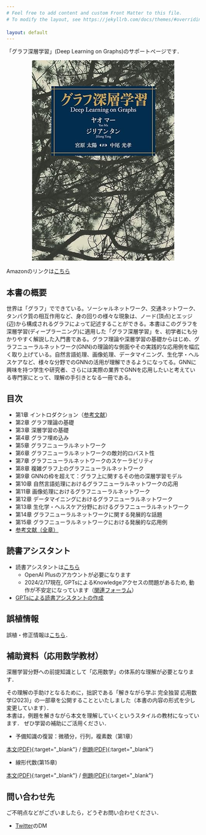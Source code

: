 ```yaml
---
# Feel free to add content and custom Front Matter to this file.
# To modify the layout, see https://jekyllrb.com/docs/themes/#overriding-theme-defaults

layout: default
---
```


「グラフ深層学習」(Deep Learning on Graphs)のサポートページです．

<div align="center">
    <img src="./cover.jpg" alt="">
</div>

Amazonのリンクは[こちら](https://amzn.asia/d/6agPggA)


## 本書の概要
世界は「グラフ」でできている。ソーシャルネットワーク、交通ネットワーク、タンパク質の相互作用など、身の回りの様々な現象は、ノード(頂点)とエッジ(辺)から構成されるグラフによって記述することができる。本書はこのグラフを深層学習(ディープラーニング)に適用した「グラフ深層学習」を、初学者にも分かりやすく解説した入門書である。グラフ理論や深層学習の基礎からはじめ、グラフニューラルネットワーク(GNN)の理論的な側面やその実践的な応用例を幅広く取り上げている。自然言語処理、画像処理、データマイニング、生化学・ヘルスケアなど、様々な分野でのGNNの活用が理解できるようになってる。GNNに興味を持つ学生や研究者、さらには実際の業界でGNNを応用したいと考えている専門家にとって、理解の手引きとなる一冊である。

## 目次
- 第1章 イントロダクション（[参考文献](./chap/1_ref.markdown)）
- 第2章 グラフ理論の基礎
- 第3章 深層学習の基礎
- 第4章 グラフ埋め込み
- 第5章 グラフニューラルネットワーク
- 第6章 グラフニューラルネットワークの敵対的ロバスト性
- 第7章 グラフニューラルネットワークのスケーラビリティ
- 第8章 複雑グラフ上のグラフニューラルネットワーク
- 第9章 GNNの枠を超えて：グラフ上に関するその他の深層学習モデル
- 第10章 自然言語処理におけるグラフニューラルネットワークの応用
- 第11章 画像処理におけるグラフニューラルネットワーク
- 第12章 データマイニングにおけるグラフニューラルネットワーク
- 第13章 生化学・ヘルスケア分野におけるグラフニューラルネットワーク
- 第14章 グラフニューラルネットワークに関する発展的な話題
- 第15章 グラフニューラルネットワークにおける発展的な応用例
- [参考文献（全章）](./ref.markdown)

## 読書アシスタント
- 読書アシスタントは[こちら](https://chat.openai.com/g/g-yDqZojV1t-gurahushen-ceng-xue-xi-du-shu-asisutanto)
    - OpenAI Plusのアカウントが必要になります
    - 2024/2/17現在, GPTsによるKnowledgeアクセスの問題があるため, 動作が不安定になっています（[関連フォーラム](https://community.openai.com/t/file-access-issues-w-gpt-builder/612103)）
- [GPTsによる読書アシスタントの作成](https://qiita.com/deeplearning-on-graphs/items/a6de9bcdad540dab5ecb)

## 誤植情報
誤植・修正情報は[こちら](./errata.markdown)．

## 補助資料（応用数学教材）

深層学習分野への前提知識として「応用数学」の体系的な理解が必要となります．

その理解の手助けとなるために，拙訳である「解きながら学ぶ 完全独習 応用数学(2023)」の一部章を公開することといたしました（本書の内容の形式を少し変更しています）．<br>
本書は，例題を解きながら本文を理解していくというスタイルの教材になっています．
ぜひ学習の補助にご活用ください．

- 予備知識の復習：微積分，行列，複素数（第1章）

[本文(PDF)](./admath_basic_cal_text.pdf){:target="_blank"} / [例題(PDF)](./admath_basic_cal_exercise.pdf){:target="_blank"}

- 線形代数(第15章)

[本文(PDF)](./admath_linear_algebra_text.pdf){:target="_blank"} / [例題(PDF)](./admath_linear_algebra_exercise.pdf){:target="_blank"}

## 問い合わせ先
ご不明点などがございましたら，どうぞお問い合わせください．
- [Twitter](https://twitter.com/deepL_on_graphs)のDM
